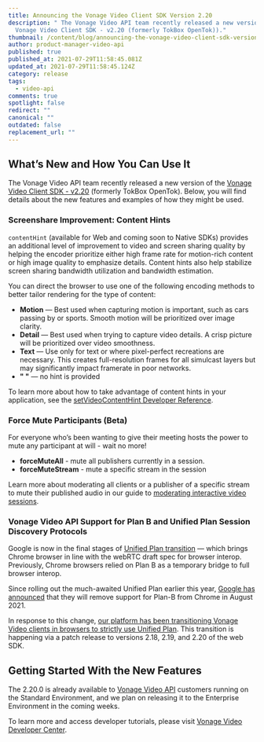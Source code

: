 ```yaml
---
title: Announcing the Vonage Video Client SDK Version 2.20
description: " The Vonage Video API team recently released a new version of the
  Vonage Video Client SDK - v2.20 (formerly TokBox OpenTok))."
thumbnail: /content/blog/announcing-the-vonage-video-client-sdk-version-2-20/videoapi_sdk-release_1200x600.png
author: product-manager-video-api
published: true
published_at: 2021-07-29T11:58:45.081Z
updated_at: 2021-07-29T11:58:45.124Z
category: release
tags:
  - video-api
comments: true
spotlight: false
redirect: ""
canonical: ""
outdated: false
replacement_url: ""
---
```

## What’s New and How You Can Use It

The Vonage Video API team recently released a new version of the [Vonage Video Client SDK - v2.20](https://tokbox.com/developer/sdks/js/release-notes.html) (formerly TokBox OpenTok). Below, you will find details about the new features and examples of how they might be used.

### Screenshare Improvement: Content Hints

`contentHint` (available for Web and coming soon to Native SDKs) provides an additional level of improvement to video and screen sharing quality by helping the encoder prioritize either high frame rate for motion-rich content or high image quality to emphasize details. Content hints also help stabilize screen sharing bandwidth utilization and bandwidth estimation.

You can direct the browser to use one of the following encoding methods to better tailor rendering for the type of content:

- **Motion** — Best used when capturing motion is important, such as cars passing by or sports. Smooth motion will be prioritized over image clarity.
- **Detail** — Best used when trying to capture video details.  A crisp picture will be prioritized over video smoothness.
- **Text** — Use only for text or where pixel-perfect recreations are necessary. This creates full-resolution frames for all simulcast layers but may significantly impact framerate in poor networks. 
- **" "** — no hint is provided

To learn more about how to take advantage of content hints in your application, see the [setVideoContentHint Developer Reference](https://tokbox.com/developer/sdks/js/reference/Publisher.html#setVideoContentHint).


### Force Mute Participants (Beta)

For everyone who’s been wanting to give their meeting hosts the power to mute any participant at will - wait no more! 
 
- **forceMuteAll** - mute all publishers currently in a session. 
- **forceMuteStream** - mute a specific stream in the session

Learn more about moderating all clients or a publisher of a specific stream to mute their published audio in our guide to [moderating interactive video sessions](https://tokbox.com/developer/guides/moderation/js/#force_mute).


### Vonage Video API Support for Plan B and Unified Plan Session Discovery Protocols

Google is now in the final stages of [Unified Plan transition](https://webrtc.org/getting-started/unified-plan-transition-guide) — which brings Chrome browser in line with the webRTC draft spec for browser interop. Previously, Chrome browsers relied on Plan B as a temporary bridge to full browser interop.


Since rolling out the much-awaited Unified Plan earlier this year, [Google has announced](https://groups.google.com/u/1/g/discuss-webrtc/c/UBtZfawdIAA/m/-UVQQcubBQAJ?pli=1) that they will remove support for Plan-B from Chrome in August 2021.


In response to this change, [our platform has been transitioning Vonage Video clients in browsers to strictly use Unified Plan](https://support.tokbox.com/hc/en-us/articles/4402056584852-Vonage-Video-API-Support-for-Plan-B-and-Unified-Plan-Session-Discovery-Protocols). This transition is happening via a patch release to versions 2.18, 2.19, and 2.20 of the web SDK.

## Getting Started With the New Features

The 2.20.0 is already available to [Vonage Video API](https://tokbox.com/developer/) customers running on the Standard Environment, and we plan on releasing it to the Enterprise Environment in the coming weeks.

To learn more and access developer tutorials, please visit [Vonage Video Developer Center](https://tokbox.com/developer/).